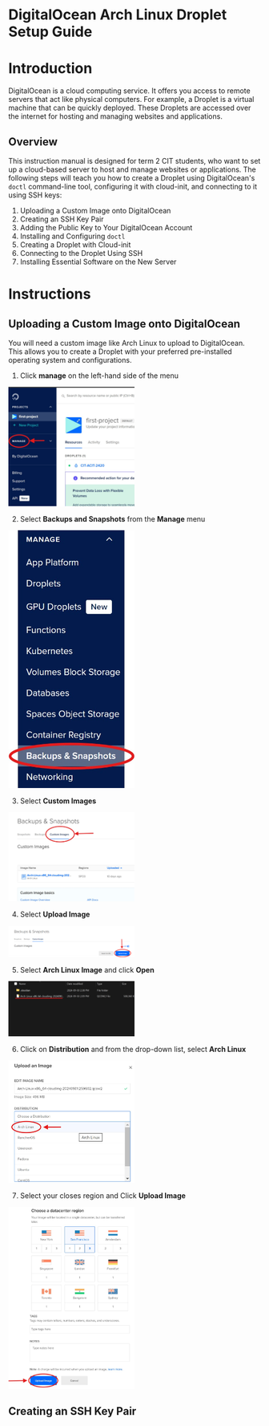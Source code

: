 # DigitalOcean Arch Linux Droplet Setup Guide

# Introduction
DigitalOcean is a cloud computing service. It offers you access to remote servers that act like physical computers. For example, a Droplet is a virtual machine that can be quickly deployed. These Droplets are accessed over the internet for hosting and managing websites and applications.

## Overview
This instruction manual is designed for term 2 CIT students, who want to set up a cloud-based server to host and manage websites or applications. The following steps will teach you how to create a Droplet using DigitalOcean's `doctl` command-line tool, configuring it with cloud-init, and connecting to it using SSH keys:
    
1. Uploading a Custom Image onto DigitalOcean
2. Creating an SSH Key Pair
3. Adding the Public Key to Your DigitalOcean Account
4. Installing and Configuring `doctl`
5. Creating a Droplet with Cloud-init
6. Connecting to the Droplet Using SSH
7. Installing Essential Software on the New Server

# Instructions

## Uploading a Custom Image onto DigitalOcean

You will need a custom image like Arch Linux to upload to DigitalOcean. This allows you to create a Droplet with your preferred pre-installed operating system and configurations.

1. Click **manage** on the left-hand side of the menu 
<img src='Pictures/Click manage on the left-hand side of the menu .jpg' alt='Picture of instruction' style='width: 50%;'>

2. Select **Backups and Snapshots** from the **Manage** menu
<img src='Pictures/Select Backups and Snapshots from the Manage menu.jpg' alt='Picture of instruction' style='width: 50%; height: auto;'>

3. Select **Custom Images**
<img src='Pictures/Select Custom Images.jpg' alt='Picture of instruction' style='width: 50%;'>

4. Select **Upload Image**
<img src='Pictures/Select Upload Image.png' alt='Picture of instruction' style='width: 50%;'>

5. Select **Arch Linux Image** and click **Open**
<img src='Pictures/Select Arch Linux Image and click Open .jpg' alt='Picture of instruction' style='width: 50%;'>

6. Click on **Distribution** and from the drop-down list, select **Arch Linux**
<img src='Pictures/Click on Distribution and from the drop-down list select Arch Linux.jpg' alt='Picture of instruction' style='width: 50%;'>

7. Select your closes region and Click **Upload Image**
<img src='Pictures/Select your closes region and Click Upload Image.jpg' alt='Picture of instruction' style='width: 50%;'>

## Creating an SSH Key Pair
